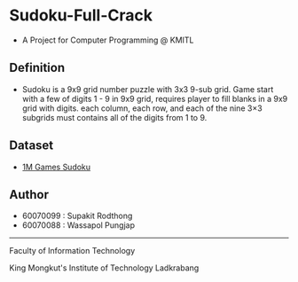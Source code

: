 # Sudoku-Full-Crack
* A Project for Computer Programming @ KMITL

## Definition
* Sudoku is a 9x9 grid number puzzle with 3x3 9-sub grid. Game start with a few of digits 1 - 9 in 9x9 grid,
requires player to fill blanks in a 9x9 grid with digits. each column, each row, and each of the nine 3×3 subgrids must contains all of the digits from 1 to 9.

## Dataset
* [1M Games Sudoku](https://www.kaggle.com/bryanpark/sudoku)

## Author
* 60070099 : Supakit Rodthong
* 60070088 : Wassapol Pungjap
---

Faculty of Information Technology

King Mongkut's Institute of Technology Ladkrabang
